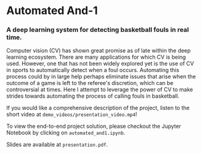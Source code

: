 # Automated And-1

### A deep learning system for detecting basketball fouls in real time. 

Computer vision (CV) has shown great promise as of late within the deep learning ecosystem. There are many applications for which CV is being used. However, one that has not been widely explored yet is the use of CV in sports to automatically detect when a foul occurs. Automating this process could by in large help perhaps eliminate issues that arise when the outcome of a game is left to the referee's discretion, which can be controversial at times. Here I attempt to leverage the power of CV to make strides towards automating the process of calling fouls in basketball.

If you would like a comprehensive description of the project, listen to the short video at `demo_videos/presentation_video.mp4`!

To view the end-to-end project solution, please checkout the Jupyter Notebook by clicking on `automated_and1.ipynb`.

Slides are available at `presentation.pdf`.
